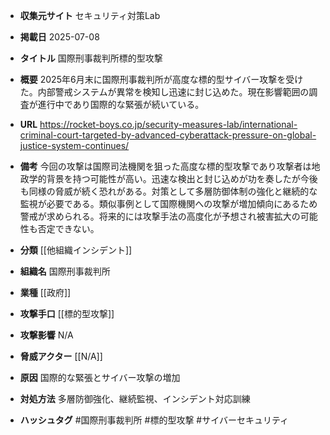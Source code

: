 - **収集元サイト**
セキュリティ対策Lab

- **掲載日**
2025-07-08

- **タイトル**
国際刑事裁判所標的型攻撃

- **概要**
2025年6月末に国際刑事裁判所が高度な標的型サイバー攻撃を受けた。内部警戒システムが異常を検知し迅速に封じ込めた。現在影響範囲の調査が進行中であり国際的な緊張が続いている。

- **URL**
https://rocket-boys.co.jp/security-measures-lab/international-criminal-court-targeted-by-advanced-cyberattack-pressure-on-global-justice-system-continues/

- **備考**
今回の攻撃は国際司法機関を狙った高度な標的型攻撃であり攻撃者は地政学的背景を持つ可能性が高い。迅速な検出と封じ込めが功を奏したが今後も同様の脅威が続く恐れがある。対策として多層防御体制の強化と継続的な監視が必要である。類似事例として国際機関への攻撃が増加傾向にあるため警戒が求められる。将来的には攻撃手法の高度化が予想され被害拡大の可能性も否定できない。

- **分類**
[[他組織インシデント]]

- **組織名**
国際刑事裁判所

- **業種**
[[政府]]

- **攻撃手口**
[[標的型攻撃]]

- **攻撃影響**
N/A

- **脅威アクター**
[[N/A]]

- **原因**
国際的な緊張とサイバー攻撃の増加

- **対処方法**
多層防御強化、継続監視、インシデント対応訓練

- **ハッシュタグ**
#国際刑事裁判所 #標的型攻撃 #サイバーセキュリティ
